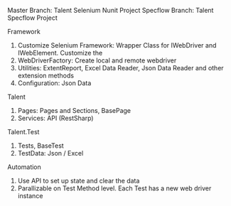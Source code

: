 Master Branch: Talent Selenium Nunit Project
Specflow Branch: Talent Specflow Project


Framework
1. Customize Selenium Framework: 
    Wrapper Class for IWebDriver and IWebElement. Customize the 
2. WebDriverFactory: Create local and remote webdriver
3. Utilities: ExtentReport, Excel Data Reader, Json Data Reader and other extension methods
4. Configuration: Json Data

Talent
1. Pages:
    Pages and Sections, BasePage
2. Services:
    API (RestSharp)

Talent.Test
1. Tests, BaseTest
2. TestData: Json / Excel

Automation
1. Use API to set up state and clear the data
2. Parallizable on Test Method level. Each Test has a new web driver instance


